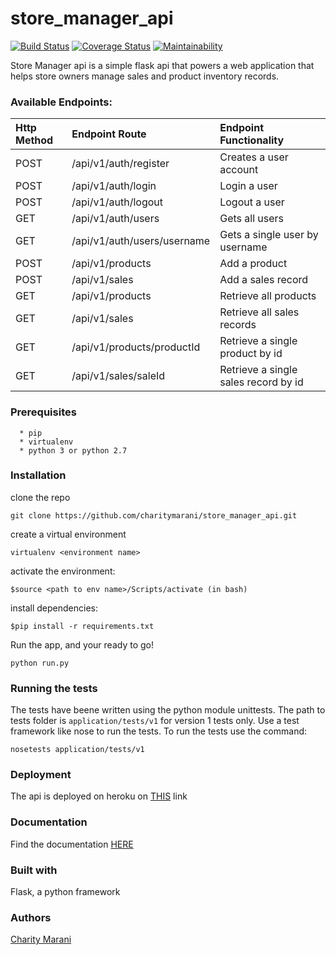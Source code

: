 # store_manager_api
[![Build Status](https://travis-ci.org/charitymarani/store_manager_api.svg?branch=Develop)](https://travis-ci.org/charitymarani/store_manager_api)
[![Coverage Status](https://coveralls.io/repos/github/charitymarani/store_manager_api/badge.svg)](https://coveralls.io/github/charitymarani/store_manager_api)
[![Maintainability](https://api.codeclimate.com/v1/badges/54b962ae24d555e4fbfd/maintainability)](https://codeclimate.com/github/charitymarani/store_manager_api/maintainability)

Store Manager api is a simple flask api that powers  a web application that helps store owners manage sales and product inventory records.
### Available Endpoints:
| Http Method | Endpoint Route | Endpoint Functionality |
| :---         |     :---       |          :--- |
| POST   | /api/v1/auth/register     | Creates a user account    |
| POST     | /api/v1/auth/login        | Login a user      |
| POST     | /api/v1/auth/logout       | Logout a user      |
| GET     | /api/v1/auth/users        | Gets all users     |
| GET     | /api/v1/auth/users/username       |Gets a single user by username       |
| POST     | /api/v1/products        | Add a product      |
| POST     | /api/v1/sales        | Add a sales record      |
| GET     | /api/v1/products       | Retrieve all products     |
| GET     | /api/v1/sales       | Retrieve all sales records    |
| GET     | /api/v1/products/productId       | Retrieve a single product by id     |
| GET     | /api/v1/sales/saleId       | Retrieve a single sales record by id     |


### Prerequisites
```
  * pip
  * virtualenv
  * python 3 or python 2.7
```
### Installation
clone the repo

``` 
git clone https://github.com/charitymarani/store_manager_api.git

```

create a virtual environment

```
virtualenv <environment name>

```

activate the environment:

```
$source <path to env name>/Scripts/activate (in bash)

```
install dependencies:

```
$pip install -r requirements.txt

```

Run the app, and your ready to go!

```
python run.py

```
### Running the tests
The tests have beene written using the python module unittests. The path to tests folder is `application/tests/v1` for version 1 tests only. Use a test framework like nose to run the tests.
To run the tests use the command:

```
nosetests application/tests/v1

```
### Deployment
The api is deployed on heroku on [THIS](https://store-manager-api123.herokuapp.com/) link

### Documentation
Find the documentation [HERE](https://documenter.getpostman.com/view/5036866/RWguwcJb)

### Built with

Flask, a python framework

### Authors
[Charity Marani](https://github.com/charitymarani)
